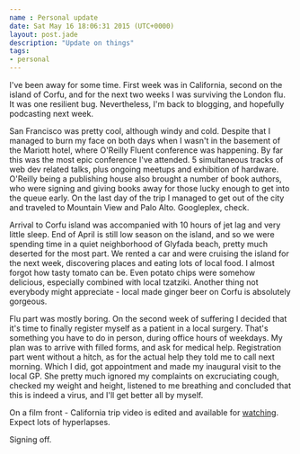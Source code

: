 ```yaml
---
name : Personal update
date: Sat May 16 18:06:31 2015 (UTC+0000)
layout: post.jade
description: "Update on things"
tags:
- personal
---
```


I've been away for some time. First week was in California, second on the island of Corfu, and for the next two weeks I was surviving the London flu. It was one resilient bug. Nevertheless, I'm back to blogging, and hopefully podcasting next week.

San Francisco was pretty cool, although windy and cold. Despite that I managed to burn my face on both days when I wasn't in the basement of the Mariott hotel, where O'Reilly Fluent conference was happening. By far this was the most epic conference I've attended. 5 simultaneous tracks of web dev related talks, plus ongoing meetups and exhibition of hardware. O'Reilly being a publishing house also brought a number of book authors, who were signing and giving books away for those lucky enough to get into the queue early. On the last day of the trip I managed to get out of the city and traveled to Mountain View and Palo Alto. Googleplex, check.

Arrival to Corfu island was accompanied with 10 hours of jet lag and very little sleep. End of April is still low season on the island, and so we were spending time in a quiet neighborhood of Glyfada beach, pretty much deserted for the most part. We rented a car and were cruising the island for the next week, discovering places and eating lots of local food. I almost forgot how tasty tomato can be. Even potato chips were somehow delicious, especially combined with local tzatziki. Another thing not everybody might appreciate - local made ginger beer on Corfu is absolutely gorgeous.

Flu part was mostly boring. On the second week of suffering I decided that it's time to finally register myself as a patient in a local surgery. That's something you have to do in person, during office hours of weekdays. My plan was to arrive with filled forms, and ask for medical help. Registration part went without a hitch, as for the actual help they told me to call next morning. Which I did, got appointment and made my inaugural visit to the local GP. She pretty much ignored my complaints on excruciating cough, checked my weight and height, listened to me breathing and concluded that this is indeed a virus, and I'll get better all by myself.

On a film front - California trip video is edited and available for [watching](https://vimeo.com/126847084). Expect lots of hyperlapses.

Signing off.
